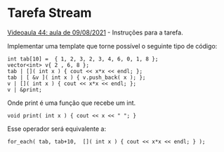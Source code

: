 # Tarefa Stream

[Videoaula 44: aula de 09/08/2021](https://www.loom.com/share/f347a9f662d047e6a300c249e66ba4de) - Instruções para a tarefa.

Implementar uma template que torne possível o seguinte tipo de código:

```
int tab[10] =  { 1, 2, 3, 2, 3, 4, 6, 0, 1, 8 };
vector<int> v{ 2 , 6, 8 };
tab | []( int x ) { cout << x*x << endl; };
tab | [ &v ]( int x ) { v.push_back( x ); };
v | []( int x ) { cout << x*x << endl; };
v | &print;
```

Onde print é uma função que recebe um int. 

```
void print( int x ) { cout << x << " "; }
```

Esse operador será equivalente a:

```
for_each( tab, tab+10,  []( int x ) { cout << x*x << endl; } );
```
